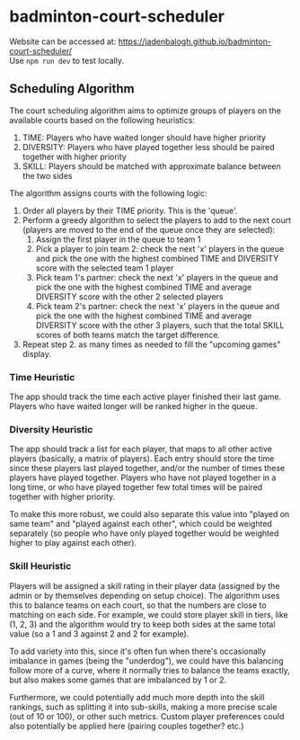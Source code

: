 # badminton-court-scheduler
Website can be accessed at: https://jadenbalogh.github.io/badminton-court-scheduler/  
Use `npm run dev` to test locally.

## Scheduling Algorithm
The court scheduling algorithm aims to optimize groups of players on the available courts based on the following heuristics:
1. TIME: Players who have waited longer should have higher priority
2. DIVERSITY: Players who have played together less should be paired together with higher priority
3. SKILL: Players should be matched with approximate balance between the two sides

The algorithm assigns courts with the following logic:
1. Order all players by their TIME priority. This is the 'queue'.
2. Perform a greedy algorithm to select the players to add to the next court (players are moved to the end of the queue once they are selected):
    1. Assign the first player in the queue to team 1
    2. Pick a player to join team 2: check the next 'x' players in the queue and pick the one with the highest combined TIME and DIVERSITY score with the selected team 1 player
    3. Pick team 1's partner: check the next 'x' players in the queue and pick the one with the highest combined TIME and average DIVERSITY score with the other 2 selected players
    4. Pick team 2's partner: check the next 'x' players in the queue and pick the one with the highest combined TIME and average DIVERSITY score with the other 3 players, such that the total SKILL scores of both teams match the target difference.
3. Repeat step 2. as many times as needed to fill the "upcoming games" display.

### Time Heuristic
The app should track the time each active player finished their last game. Players who have waited longer will be ranked higher in the queue.

### Diversity Heuristic
The app should track a list for each player, that maps to all other active players (basically, a matrix of players). Each entry should store the time since these players last played together, and/or the number of times these players have played together. Players who have not played together in a long time, or who have played together few total times will be paired together with higher priority.

To make this more robust, we could also separate this value into "played on same team" and "played against each other", which could be weighted separately (so people who have only played together would be weighted higher to play against each other).

### Skill Heuristic
Players will be assigned a skill rating in their player data (assigned by the admin or by themselves depending on setup choice). The algorithm uses this to balance teams on each court, so that the numbers are close to matching on each side. For example, we could store player skill in tiers, like (1, 2, 3) and the algorithm would try to keep both sides at the same total value (so a 1 and 3 against 2 and 2 for example).

To add variety into this, since it's often fun when there's occasionally imbalance in games (being the "underdog"), we could have this balancing follow more of a curve, where it normally tries to balance the teams exactly, but also makes some games that are imbalanced by 1 or 2.

Furthermore, we could potentially add much more depth into the skill rankings, such as splitting it into sub-skills, making a more precise scale (out of 10 or 100), or other such metrics. Custom player preferences could also potentially be applied here (pairing couples together? etc.)
